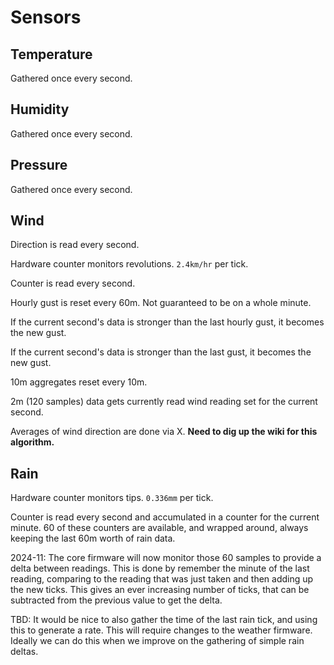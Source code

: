 # Sensors

## Temperature

Gathered once every second.

## Humidity

Gathered once every second.

## Pressure

Gathered once every second.

## Wind

Direction is read every second.

Hardware counter monitors revolutions. `2.4km/hr` per tick.

Counter is read every second.

Hourly gust is reset every 60m. Not guaranteed to be on a whole minute.

If the current second's data is stronger than the last hourly gust, it becomes
the new gust.

If the current second's data is stronger than the last gust, it becomes the new
gust.

10m aggregates reset every 10m. 

2m (120 samples) data gets currently read wind reading set for the current second.

Averages of wind direction are done via X. **Need to dig up the wiki for this algorithm.**

## Rain

Hardware counter monitors tips. `0.336mm` per tick.

Counter is read every second and accumulated in a counter for the current
minute. 60 of these counters are available, and wrapped around, always keeping
the last 60m worth of rain data.

2024-11: The core firmware will now monitor those 60 samples to provide a delta
between readings. This is done by remember the minute of the last reading,
comparing to the reading that was just taken and then adding up the new ticks.
This gives an ever increasing number of ticks, that can be subtracted from the
previous value to get the delta.

TBD: It would be nice to also gather the time of the last rain tick, and using
this to generate a rate. This will require changes to the weather firmware.
Ideally we can do this when we improve on the gathering of simple rain deltas.

